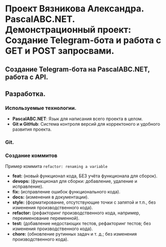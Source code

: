 # Проект Вязникова Александра. PascalABC.NET. Демонстрационный проект: Создание Telegram-бота и работа с GET и POST запросвами.

## Создание Telegram-бота на PascalABC.NET, работа с API.

## Разработка.

### Используемые технологии.
- **PascalABC.NET**: Язык для написания всего проекта в целом.
- **Git и GitHub**: Cистема контроля версий для корректоного и удобного развития проекта.

### Git.

### Создание коммитов
Пример коммита `refactor: renaming a variable`

- **feat:** (новый функционал кода, БЕЗ учёта функционала для сборок).
- **devops:** (функционал для сборки: добавление, удаление и исправление).
- **fix:** (исправление ошибок функционального кода).
- **docs:** (изменения в документации).
- **style:** (форматирование, отсутствующие точки с запятой и т.п., без изменения производственного кода).
- **refactor:** (рефакторинг производственного кода, например, переименование переменной).
- **test:** (добавление недостающих тестов, рефакторинг тестов; без изменения производственного кода).
- **chore:** (обновление рутинных задач и т. д.; без изменения производственного кода). 
